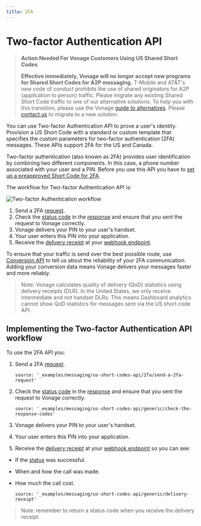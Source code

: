 ```yaml
---
title: 2FA
---
```


# Two-factor Authentication API

> **Action Needed For Vonage Customers Using US Shared Short Codes**
>
> **Effective immediately, Vonage will no longer accept new programs for Shared Short Codes for A2P messaging.** T-Mobile and AT&T's new code of conduct prohibits the use of shared originators for A2P (application to person) traffic. Please migrate any existing Shared Short Code traffic to one of our alternative solutions. To help you with this transition, please use the Vonage [guide to alternatives](https://help.nexmo.com/hc/en-us/articles/360050905592).  Please [contact us](mailto:support@nexmo.com) to migrate to a new solution.

You can use Two-factor Authentication API to prove a user's identity. Provision a US Short Code with a standard or custom template that specifies the custom parameters for two-factor authentication (2FA) messages. These APIs support 2FA for the US and Canada.

Two-factor authentication (also known as 2FA) provides user identification by combining two different components. In this case, a phone number associated with your user and a PIN. Before you use this API you have to [set up a preapproved Short Code for 2FA](/numbers/guides/enable-2fa).

The workflow for Two-factor Authentication API is:

![Two-factor Authentication workflow](/images/messaging/2fa/2fa_api_workflow.png)

1. Send a 2FA [request](/api/sms/us-short-codes/2fa#request).
2. Check the [status code](/api/sms/us-short-codes/2fa#keys-and-values) in the [response](/api/sms/us-short-codes/2fa#response) and ensure that you sent the request to Vonage correctly.
3. Vonage delivers your PIN to your user's handset.
4. Your user enters this PIN into your application.
5. Receive the [delivery receipt](/api/sms/us-short-codes/2fa#delivery-receipt) at your [webhook endpoint](/concepts/guides/webhooks).

To ensure that your traffic is send over the best possible route, use [Conversion API](/messaging/conversion-api/overview) to tell us about the reliability of your 2FA communication. Adding your conversion data means Vonage delivers your messages faster and more reliably.

> Note: Vonage calculates quality of delivery (QoD) statistics using delivery receipts (DLR). In the United States, we only receive intermediate and not handset DLRs. This means Dashboard analytics cannot show QoD statistics for messages sent via the US short code API.

## Implementing the Two-factor Authentication API workflow

To use the 2FA API you:

1. Send a 2FA [request](/api/sms/us-short-codes/2fa#request).

    ```tabbed_examples
    source: '_examples/messaging/us-short-codes-api/2fa/send-a-2fa-request'
    ```

2. Check the [status code](/api/sms/us-short-codes/2fa#keys-and-values) in the [response](/api/sms/us-short-codes/2fa#response) and ensure that you sent the request to Vonage correctly.

    ```tabbed_examples
    source: '_examples/messaging/us-short-codes-api/generic/check-the-response-codes'
    ```

3. Vonage delivers your PIN to your user's handset.

4. Your user enters this PIN into your application.

5. Receive the [delivery receipt](/api/sms/us-short-codes/2fa#delivery-receipt) at your [webhook endpoint](/concepts/guides/webhooks) so you can see:

* If the [status](/api/sms/us-short-codes/2fa#keys-and-values-2) was successful.
* When and how the call was made.
* How much the call cost.

    ```tabbed_examples
    source: '_examples/messaging/us-short-codes-api/generic/delivery-receipt'
    ```

> Note: remember to return a status code when you receive the delivery receipt.
